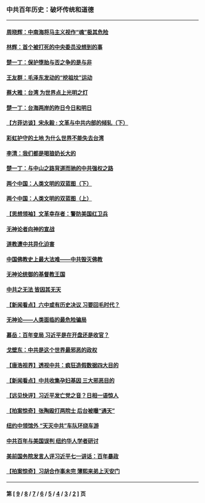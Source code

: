 ### 中共百年历史：破坏传统和道德
---
#### [周晓辉：中南海将马主义视作“魂”极其危险](../../pages/nf1176114/n14026892.md?07140430) 
#### [林辉：首个被打死的中央委员没想到的事](../../pages/nf1176114/n13987400.md?07140430) 
#### [楚一丁：保护堕胎与否之争的是与非](../../pages/nf1176114/n13815642.md?07140430) 
#### [王友群：毛泽东发动的“挖祖坟”运动](../../pages/nf1176114/n13723639.md?07140430) 
#### [蔡大雅：台湾 为世界点上光明之灯](../../pages/nf1176114/n13531530.md?07140430) 
#### [楚一丁：台海两岸的昨日今日和明日](../../pages/nf1176114/n13531468.md?07140430) 
#### [【方菲访谈】宋永毅 : 文革与中共内部的倾轧（下）](../../pages/nf1176114/n13486836.md?07140430) 
#### [彩虹护守的土地 为什么世界不能失去台湾](../../pages/nf1176114/n13476849.md?07140430) 
#### [李清：我们都是喝狼奶长大的](../../pages/nf1176114/n13471478.md?07140430) 
#### [楚一丁：与中山之路背道而驰的中共强权之路](../../pages/nf1176114/n13437270.md?07140430) 
#### [两个中国：人类文明的双蓝图（下）](../../pages/nf1176114/n13423132.md?07140430) 
#### [两个中国：人类文明的双蓝图（上）](../../pages/nf1176114/n13422687.md?07140430) 
#### [【思想领袖】文革幸存者：警防美国红卫兵](../../pages/nf1176114/n13339289.md?07140430) 
#### [无神论者向神的宣战](../../pages/nf1176114/n13281535.md?07140430) 
#### [道教遭中共异化迫害](../../pages/nf1176114/n13281463.md?07140430) 
#### [中国佛教史上最大法难——中共毁灭佛教](../../pages/nf1176114/n13281397.md?07140430) 
#### [无神论统御的基督教王国](../../pages/nf1176114/n13281280.md?07140430) 
#### [中共之无法 皆因其无天](../../pages/nf1176114/n13281088.md?07140430) 
#### [【新闻看点】六中或有历史决议 习要回毛时代？](../../pages/nf1176114/n13222895.md?07140430) 
#### [无神论——人类面临的最危险骗局](../../pages/nf1176114/n13196137.md?07140430) 
#### [慕岳：百年变局 习近平是在开盘还是收官？](../../pages/nf1176114/n13206516.md?07140430) 
#### [戈壁东：中共是这个世界最邪恶的政权](../../pages/nf1176114/n13085641.md?07140430) 
#### [【唐浩视界】透视中共：疯狂造假数据四大目的](../../pages/nf1176114/n13080590.md?07140430) 
#### [【新闻看点】中共收集孕妇基因 三大邪恶目的](../../pages/nf1176114/n13077182.md?07140430) 
#### [【远见快评】习近平发亡党之音？日相一语惊人](../../pages/nf1176114/n13074809.md?07140430) 
#### [【拍案惊奇】张陶殴打两院士 后台被曝“通天”](../../pages/nf1176114/n13070496.md?07140430) 
#### [纽约中领馆外 “天灭中共”车队环绕车游](../../pages/nf1176114/n13070693.md?07140430) 
#### [中共百年与美国误判 纽约华人学者研讨](../../pages/nf1176114/n13067969.md?07140430) 
#### [美前国务院发言人评习近平七一讲话：百年暴政](../../pages/nf1176114/n13066986.md?07140430) 
#### [【拍案惊奇】习胡合作事未完 薄熙来弟上天安门](../../pages/nf1176114/n13065867.md?07140430) 

---
#### 第 [ [9](./9.md?07140430) / [8](./8.md?07140430) / [7](./7.md?07140430) / [6](./6.md?07140430) / [5](./5.md?07140430) / [4](./4.md?07140430) / [3](./3.md?07140430) / [2](./2.md?07140430) ] 页
